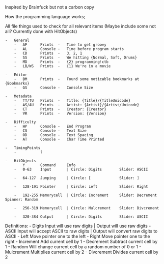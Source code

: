 Inspired by Brainfuck but not a carbon copy

How the programming language works;

All file things used to check for all relevant items (Maybe include some not all? Currently done with HitObjects)

    -   General
        -   AF      Prints  -   Time to get groovy
        -   AL      Console -   Time before program starts
        -   CD      Prints  -   3, 2, 1
        -   SS      Prints  -   We hitting {Normal, Soft, Drums}
        -   MD      Prints  -   {2} programming!ctb
        -   LB/WS   Prints  -   {1} We're in a movie

    -   Editor
        -   BM      Prints  -   Found some noticable bookmarks at {Bookmarks}
        -   GS      Console -   Console Size

    -   Metadata
        -   TT/TU   Prints  -   Title: {Title}/{TitleUnicode}
        -   AS/AU   Prints  -   Artist: {Artist}/{Artist/Unicode}
        -   CT      Prints  -   Creator: {Creator}
        -   VR      Prints  -   Version: {Version}

    -   Difficulty
        -   HP      Console -   End Program
        -   CS      Console -   Text Size
        -   OD      Console -   Text Spacing
        -   AT      Console -   Char Time Printed

    -   TimingPoints
        -           ?

    -   HitObjects
            Y       Command     Info
        -   0-63    Input       | Circle: Digits        Slider: ASCII

        -   64-127  Jumping     | Circle: [             Slider: ]

        -   128-191 Pointer     | Circle: Left          Slider: Right

        -   192-255 Memorycell  | Circle: Increment     Slider: Decrement   Spinner: Random

        -   256-319 Memorycell  | Circle: Mulcrement    Slider: Divcrement

        -   320-384 Output      | Circle: Digits        Slider: ASCII

Definitions:
    -   Digits      Input will use raw digits               |   Output will use raw digits
    -   ASCII       Input will accept ASCII to raw digits   |   Output will convert raw digits to ASCII
    -   Left        Move pointer one to the left
    -   Right       Move pointer one to the right
    -   Increment   Add current cell by 1
    -   Decrement   Subtract current cell by 1
    -   Random      Will change current cell by a random number of 0 or 1
    -   Mulcrement  Multiplies current cell by 2
    -   Divcrement  Divides current cell by 2